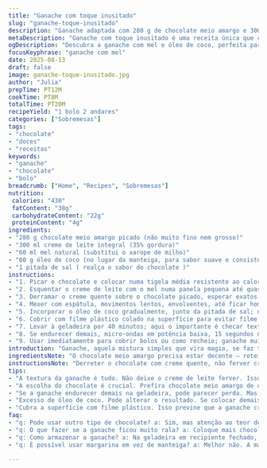 ```yaml
---
title: "Ganache com toque inusitado"
slug: "ganache-toque-inusitado"
description: "Ganache adaptada com 280 g de chocolate meio amargo e 300 ml de creme de leite integral, adoçada levemente com mel natural, levando 20 minutos entre preparo e ajuste de textura. Vai bem em bolo de festa, especialmente camadas duplas. Substituições incluem óleo de coco para manteiga e açúcar demerara para mel. Técnica envolve banho-maria ou micro-ondas para derreter o chocolate, garantindo a textura certa sem passar do ponto. Refrigeração controlada para textura cremosa e fácil de espalhar. Ajustes finos para não endurecer demais. Cuidado com temperatura para não ficar coalhada."
metaDescription: "Ganache com toque inusitado é uma receita única que combina chocolate e mel, perfeita para bolos de camadas. Textura aveludada garantida."
ogDescription: "Descubra a ganache com mel e óleo de coco, perfeita para bolos de festa. Textura ideal e sabor surpreendente garantidos."
focusKeyphrase: "ganache com mel"
date: 2025-08-13
draft: false
image: ganache-toque-inusitado.jpg
author: "Julia"
prepTime: PT12M
cookTime: PT8M
totalTime: PT20M
recipeYield: "1 bolo 2 andares"
categories: ["Sobremesas"]
tags:
- "chocolate"
- "doces"
- "receitas"
keywords:
- "ganache"
- "chocolate"
- "bolo"
breadcrumb: ["Home", "Recipes", "Sobremesas"]
nutrition: 
 calories: "430"
 fatContent: "38g"
 carbohydrateContent: "22g"
 proteinContent: "4g"
ingredients:
- "280 g chocolate meio amargo picado (não muito fino nem grosso)"
- "300 ml creme de leite integral (35% gordura)"
- "60 ml mel natural (substitui o xarope de milho)"
- "60 g óleo de coco (no lugar da manteiga, para sabor suave e consistência)"
- "1 pitada de sal ( realça o sabor do chocolate )"
instructions:
- "1. Picar o chocolate e colocar numa tigela média resistente ao calor."
- "2. Esquentar o creme de leite com o mel numa panela pequena até quase ferver; é essencial não deixar ferver para o creme não talhar."
- "3. Derramar o creme quente sobre o chocolate picado, esperar exatos 2 minutos sem mexer — o calor vai derreter o chocolate lentamente, facilita o trabalho da emulsão."
- "4. Mexer com espátula, movimentos lentos, envolventes, até ficar homogêneo e brilhante — textura aveludada indica ponto certo, nem rala nem espessa demais."
- "5. Incorporar o óleo de coco gradualmente, junto da pitada de sal; o óleo traz leveza, evita endurecimento excessivo após a geladeira."
- "6. Cobrir com filme plástico colado na superfície para evitar filme grosso e leve ressecamento — isso já mudou meu jogo no congelador também."
- "7. Levar à geladeira por 40 minutos; aqui o importante é checar textura, quando estiver firme, mas ainda maleável ao toque dos dedos, está pronta para usar."
- "8. Se endurecer demais, micro-ondas em potência baixa, 15 segundos no máximo, mexa e teste de novo — perder o ponto aqui desfaz o charme da ganache."
- "9. Usar imediatamente para cobrir bolos ou como recheio; ganache muito fria racha ao espalhar, muito quente derruba a estrutura do bolo."
introduction: "Ganache, aquela mistura simples que vira magia, se faz transformando poucos ingredientes com foco no calor certo e paciência. A textura? Nem muito dura, nem mole demais. Usei mel em vez de xarope de milho — pra um toque brasileiro e natural. O óleo de coco não é só invento, evita que a ganache endureça demais e ainda traz um sabor suave que lembra receitas de família. Ajustar tempo na geladeira é crucial, porque cada geladeira tem seu ritmo diferente. E se o chocolate for de qualidade duvidosa? Nem tente, isso compromete tudo. Aprendi isso naquelas tentativas frustradas, afinal, chocolate é rei aqui."
ingredientsNote: "O chocolate meio amargo precisa estar decente — roteiros bem claros: cremosidade, amargor balanceado; vai fazer muita diferença. Creme de leite integral sempre, nada de versões light, porque gordura é o que dá a textura e o brilho característicos. Deixei o mel no lugar do xarope de milho porque é muito mais comum e fácil de encontrar; se quiser usar açúcar, melhor não, vai grudar e perder maciez. Óleo de coco substitui bem a manteiga, ainda melhor pra quem precisa de opções sem derivados de leite ou quer uma pegada vegana — mas aí atenção na consistência final. Nunca coloque sal demais, só um toque para realçar o chocolate."
instructionsNote: "Derreter o chocolate com creme quente, não ferver creme, isso é regra básica pra evitar ganache com textura irregular. Esperar os 2 minutinhos antes de mexer é conversa de profissional — derrete uniformemente e evita grumos. Mexer devagar para incorporar ar e tornar firme, desse jeito a ganache ganha aquela textura aveludada que aparece nas fotos, sabe? O óleo de coco limpa o sabor da manteiga e deixa a ganache mais leve, experimentei porque manteiga às vezes endurece demais depois. Cobrir a superfície com filme plástico evita formar cristais duros. A refrigeração tem menos a ver com tempo e mais com tato — toque a ganache pra sentir se está no ponto ideal. Ajustes no micro-ondas para amaciar depois da geladeira é vieira — sempre evitar excesso de calor que queima o chocolate."
tips:
- "A textura da ganache é tudo. Não deixe o creme de leite ferver. Isso derruba sua emulsão. O calor deve ser controlado. Mel é a chave. Coloque devagar e mexa. O resultado é cremoso. Se não conseguir, experimente derreter no micro-ondas. Controle sempre o tempo."
- "A escolha do chocolate é crucial. Prefira chocolate meio amargo de qualidade. Os sabores se equilibram. Ter um bom chocolate em pedaços é ideal, evite os muito pequenos. Eles podem queimar. Chocolate ruim? Não rola. Agrega textura. Melhor olhar sempre a procedência."
- "Se a ganache endurecer demais na geladeira, pode parecer perda. Mas não é. No micro-ondas a 15 segundos, aqueça com cautela. Mexa até ficar no ponto. Nada de calor excessivo, isto é essencial. O sabor e a textura vão mudar totalmente."
- "Excesso de óleo de coco. Pode alterar o resultado. Se colocar demais, a ganache pode ficar muito leve. Uma hora em geladeira é crucial. Então, toques de leveza na hora de aplicar. Esse processo é o que vai garantir a persistência da sua ganache nos bolos."
- "Cubra a superfície com filme plástico. Isso previne que a ganache crie crostas. Um erro comum é não fazer isso. O que eu aprendi com as experiências é que a proteção é vital para a qualidade final do seu doce. Evite o ressecamento da camada."
faq:
- "q: Pode usar outro tipo de chocolate? a: Sim, mas atenção ao teor de cacau. Chocolate ao leite é mais doce e pode mudar a textura. O balanço do sabor muda muito, então fique de olho."
- "q: O que fazer se a ganache ficou muito rala? a: Coloque mais chocolate picado. Isso estabiliza a mistura; mexa bem. Se o chocolate for de baixa qualidade, o sabor pode despencar. Opte sempre por opções boas."
- "q: Como armazenar a ganache? a: Na geladeira em recipiente fechado, dura até uma semana. Mas tem que cobrir bem a camada. Um truque? Coloca filme plástico diretamente sobre a ganache."
- "q: É possível usar margarina em vez de manteiga? a: Melhor não. A margarina muda a textura e o sabor final. Se precisar de uma opção vegana, o óleo de coco é o ideal, mas equilíbrio é tudo."

---
```

